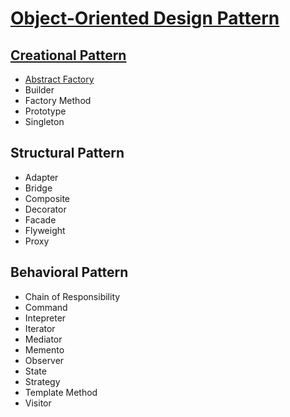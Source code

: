 # [Object-Oriented Design Pattern](https://www.javier8a.com/itc/bd1/articulo.pdf)

## [Creational Pattern](https://github.com/Iris-Song/Object-Oriented-Design-Pattern/blob/main/Creational%20Pattern.md)
+ [Abstract Factory](https://github.com/Iris-Song/Object-Oriented-Design-Pattern/blob/main/Creational%20Pattern.md#abstract-factory-kit)
+ Builder
+ Factory Method
+ Prototype
+ Singleton
## Structural Pattern
+ Adapter
+ Bridge
+ Composite
+ Decorator
+ Facade
+ Flyweight
+ Proxy
## Behavioral Pattern
+ Chain of Responsibility
+ Command
+ Intepreter
+ Iterator
+ Mediator
+ Memento
+ Observer
+ State
+ Strategy
+ Template Method
+ Visitor